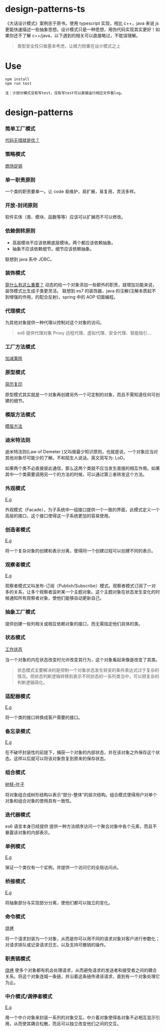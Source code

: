 # design-patterns-ts

《大话设计模式》案例忠于原书。使用 typescript 实现，相比 c++，java 来说 js 更能快速描述一些抽象思想。设计模式只是一种思想，用伪代码实现其实更好！如果你还不了解 c++/java，以下遇到的相关可以直接略过，不耽误理解。

> 类型安全性只做基本考虑，让精力侧重在设计模式之上

# Use

```
npm install
npm run test

注：少部分模式没有写test，没有写test可以直接运行相应文件看log。
```

# design-patterns

### 简单工厂模式

[代码无措就是优？](./src/factory.ts)

### 策略模式

[商场促销](./src/strategy.ts)

### 单一职责原则

一个类的职责要单一。让 code 易维护，易扩展，易复用，灵活多样。

### 开放-封闭原则

软件实体（类、模块、函数等等）应该可以扩展而不可以修改。

### 依赖倒转原则

- 高层模块不应该依赖底层模块。两个都应该依赖抽象。
- 抽象不应该依赖细节。细节应该依赖抽象。

联想到 java 系中 JDBC。

### 装饰模式

[穿什么有这么重要？](./src/decorator.ts)
动态的给一个对象添加一些额外的职责，就增加功能来说，装饰模式比生成子类更灵活。
联想到 es7 的装饰器，java 的注解(注解本质起不到增强的作用，的配合反射)，spring 中的 AOP 切面编程。

### 代理模式

为其他对象提供一种代理以控制对这个对象的访问。

> es6 提供代理对象 Proxy
> 远程代理、虚拟代理、安全代理、智能指引...

### 工厂方法模式

[加减乘除](./src/factoryMethod.ts)

### 原型模式

[简历复印](./src/prototype.ts)

原型模式其实就是一个对象再创建另外一个可定制的对象，而且不需知道任何可创建的细节。

### 模版方法模式

[模版方法](./src/templateMethod.ts)

### 迪米特法则

迪米特法则(Law of Demeter )又叫做最少知识原则，也就是说，一个对象应当对其他对象尽可能少的了解。不和陌生人说话。英文简写为: LoD。

如果两个类不必直接彼此通信，那么这两个类就不应当发生直接的相互作用。如果其中一个类需要调用另一个的方法的时候，可以通过第三者转发这个方法。

### 外观模式

[E.g](./src/facade.ts)

外观模式（Facade），为子系统中一组接口提供一个一致的界面，此模式定义一个高层的接口，这个接口使得这一子系统更加的容易使用。

### 创造者模式

[E.g](./src/builder.ts)

将一个复杂对象的创建和表示分离，使得同一个创建过程可以创建不同的表示。

### 观察者模式

[E.g](./src/observer.ts)

观察者模式又叫发布-订阅（Publish/Subscribe）模式。观察者模式订阅了一对多的关系，让多个观察者监听某一个主题对象。这个主题对象在状态发生变化的时候通知所有观察者对象，使他们能够自动更新自己。

### 抽象工厂模式

提供创建一些列相关或相互依赖对象的接口，而无需指定他们具体的类。

### 状态模式

[工作状态](./src/state.ts)

当一个对象的内在状态改变时允许改变其行为，这个对象看起来像是改变了其类。

> 状态模式主要解决的是控制一个对象状态发生转变的条件表达式过于复杂的情况。把状态判断逻辑转移到表示不同状态的一系列类当中，可以把复杂的判断逻辑简化。

### 适配器模式

[E.g](./src/adapter.ts)

将一个类的接口转换成客户需要的接口。

### 备忘录模式

[E.g](./src/memento.ts)

在不破坏封装性的前提下，捕获一个对象的内部状态，并在该对象之外保存这个状态。这样以后就可以将该对象恢复到原来的保存状态。

### 组合模式

[树枝-叶子](./src/composite.ts)

将对象组合成树形结构以表示“部分-整体”的层次结构。组合模式使得用户对单个对象和组合对象的使用具有一致性。

### 迭代器模式

es6 语言本身已经提供
提供一种方法顺序访问一个聚合对象中各个元素，而且不暴露该对象的内部表示。

### 单例模式

[E.g](./src/singleton.ts)

保证一个类仅有一个实例，并提供一个访问它的全局访问点。

### 桥接模式

[E.g](./src/bridge.ts)

将抽象部分与实现部分分离，使他们都可以独立的变化。

### 命令模式

[烧烤](./src/command.ts)

将一个请求封装为一个对象，从而是你可以用不同的请求对象对客户进行参数化；对请求排队或记录请求日志，以及支持可撤销的操作。

### 职责链模式

[烧烤](./src/chainRes.ts)
使多个对象都有机会处理请求，从而避免请求的发送者和接受者之间的耦合关系。将这个对象连城一条链，并沿着这条链传递该请求，直到有一个对象处理它为止。

### 中介模式/调停者模式

[E.g](./src/mediator.ts)

用一个中介对象来封装一系列的对象交互。中介着对象使得各对象不必相互显示引用，从而使其耦合松散，而且可以独立改变他们之间的交互。
